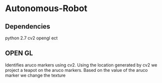 # Autonomous-Robot


## Dependencies
python 2.7
cv2
opengl
ect


## OPEN GL

Identifies aruco markers using cv2.
Using the location generated by cv2 we project a teapot on the aruco markers.
Based on the value of the aruco marker we change the texture

